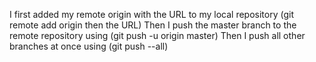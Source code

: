 I first added my remote origin with the URL to my local repository (git remote add origin  then the URL)
Then I push the master branch to the remote repository using (git push -u origin  master)
Then I push all other branches at once using (git push --all)
